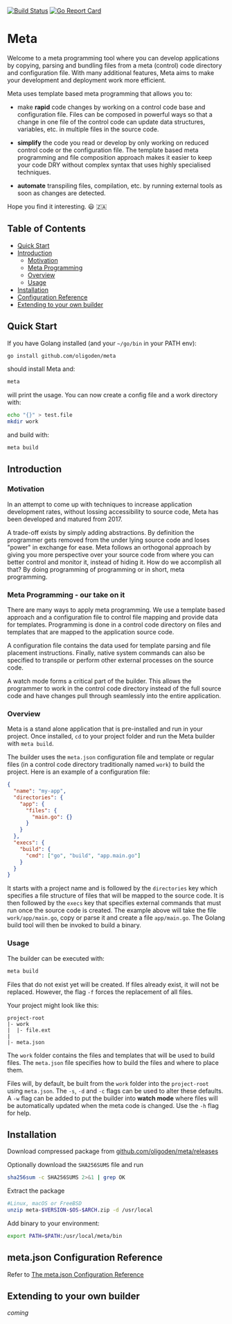 [![Build Status](https://github.com/oligoden/meta/workflows/test%20and%20build/badge.svg)](https://github.com/oligoden/meta/actions?workflow=test%20and%20build)
[![Go Report Card](https://goreportcard.com/badge/github.com/oligoden/meta)](https://goreportcard.com/report/github.com/oligoden/meta)

# Meta

Welcome to a meta programming tool where you can develop applications by
copying, parsing and bundling files from a meta (control) code directory and
configuration file. With many additional features, Meta aims to make your
development and deployment work more efficient.

Meta uses template based meta programming that allows you to:

- make **rapid** code changes by working on a control code base and configuration
file. Files can be composed in powerful ways so that a change in one file of
the control code can update data structures, variables, etc. in multiple files
in the source code.

- **simplify** the code you read or develop by only working on reduced
control code or the configuration file. The template based meta programming and
file composition approach makes it easier to keep your code DRY without complex
syntax that uses highly specialised techniques.

- **automate** transpiling files, compilation, etc. by running external tools
as soon as changes are detected.

Hope you find it interesting. :smiley: :south_africa:

## Table of Contents

* [Quick Start](https://github.com/oligoden/meta#quick-start)
* [Introduction](https://github.com/oligoden/meta#introduction)
  * [Motivation](https://github.com/oligoden/meta#motivation)
  * [Meta Programming](https://github.com/oligoden/meta#meta-programming)
  * [Overview](https://github.com/oligoden/meta#overview)
  * [Usage](https://github.com/oligoden/meta#usage)
* [Installation](https://github.com/oligoden/meta#installation)
* [Configuration Reference](https://github.com/oligoden/meta#meta.json-configuration-reference)
* [Extending to your own builder](https://github.com/oligoden/meta#extending-to-your-own-builder)

## Quick Start

If you have Golang installed (and your `~/go/bin` in your PATH env):

```bash
go install github.com/oligoden/meta
```

should install Meta and:

```bash
meta
```

will print the usage. You can now create a config file and a work directory with:

```bash
echo "{}" > test.file
mkdir work
```

and build with:

```bash
meta build
```

## Introduction

### Motivation

In an attempt to come up with techniques to increase application development
rates, without lossing accessibility to source code, Meta has been developed and
matured from 2017.

A trade-off exists by simply adding abstractions. By definition the programmer
gets removed from the under lying source code and loses "power" in exchange
for ease.
Meta follows an orthogonal approach by giving you more perspective over your
source code from where you can better control and monitor it, instead of hiding
it.
How do we accomplish all that? By doing programming of programming or in short,
meta programming.

### Meta Programming - our take on it
There are many ways to apply meta programming. We use a template based approach
and a configuration file to control file mapping and provide data
for templates. Programming is done in a control code directory on files and
templates that are mapped to the application source code.

A configuration file contains the data used for template parsing and file
placement instructions. Finally, native system commands can also be specified
to transpile or perform other external processes on the source code.

A watch mode forms a critical part of the builder. This allows the programmer
to work in the control code directory instead of the full source code and
have changes pull through seamlessly into the entire application.

### Overview

Meta is a stand alone application that is pre-installed and run in your project.
Once installed, `cd` to your project folder and run the Meta builder with
`meta build`.

The builder uses the `meta.json` configuration file and template or regular
files (in a control code directory traditionally named `work`) to build the
project. Here is an example of a configuration file:

```json
{
  "name": "my-app",
  "directories": {
    "app": {
      "files": {
        "main.go": {}
      }
    }
  },
  "execs": {
    "build": {
      "cmd": ["go", "build", "app.main.go"]
    }
  }
}
```

It starts with a project name and is followed by the `directories` key which
specifies a file structure of files that will be mapped to the source code.
It is then followed by the `execs` key that specifies external commands that
must run once the source code is created.
The example above will take the file `work/app/main.go`, copy or parse it and
create a file `app/main.go`. The Golang build tool will then be invoked to
build a binary.

### Usage

The builder can be executed with:

```bash
meta build
```

Files that do not exist yet will be created. If files already exist, it will not be replaced. However, the flag `-f` forces the replacement of all files.

Your project might look like this:
```
project-root
|- work
|  |- file.ext
|
|- meta.json
```
The `work` folder contains the files and templates that will be used to build files.
The `meta.json` file specifies how to build the files and where to place them.

Files will, by default, be built from the `work` folder into the `project-root` using `meta.json`. The `-s`, `-d` and `-c` flags can be used to alter these defaults.
A `-w` flag can be added to put the builder into
**watch mode** where files will be automatically
updated when the meta code is changed.
Use the `-h` flag for help.

## Installation

Download compressed package from [github.com/oligoden/meta/releases](https://github.com/oligoden/meta/releases)

Optionally download the `SHA256SUMS` file and run

```bash
sha256sum -c SHA256SUMS 2>&1 | grep OK
```

Extract the package

```bash
#Linux, macOS or FreeBSD
unzip meta-$VERSION-$OS-$ARCH.zip -d /usr/local
```

Add binary to your environment:

```bash
export PATH=$PATH:/usr/local/meta/bin
```

## meta.json Configuration Reference

Refer to [The meta.json Configuration Reference](https://github.com/oligoden/meta/blob/master/meta.json-Reference.md)

## Extending to your own builder

*coming*